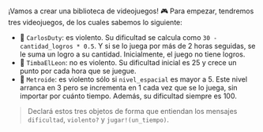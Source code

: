 ¡Vamos a crear una biblioteca de videojuegos! :video_game: Para empezar, tendremos tres videojuegos, de los cuales sabemos lo siguiente:

* :gun: `CarlosDuty`: es violento. Su dificultad se calcula como `30 - cantidad_logros * 0.5`. Y si se lo juega por más de 2 horas seguidas, se le suma un logro a su cantidad. Inicialmente, el juego no tiene logros.
* :tiger: `TimbaElLeon`: no es violento. Su dificultad inicial es 25 y crece un punto por cada hora que se juegue.
* :space_invader: `Metroide`: es violento sólo si `nivel_espacial` es mayor a 5. Este nivel arranca en 3 pero se incrementa en 1 cada vez que se lo juega, sin importar por cuánto tiempo. Además, su dificultad siempre es 100.

> Declará estos tres objetos de forma que entiendan los mensajes `dificultad`, `violento?` y `jugar!(un_tiempo)`. 